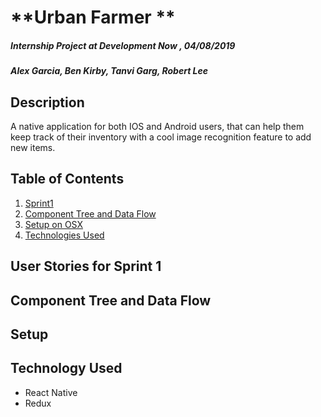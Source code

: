 # **Urban Farmer **
##### Internship Project at Development Now , 04/08/2019
##### Alex Garcia, Ben Kirby, Tanvi Garg, Robert Lee

## Description
A native application for both IOS and Android users, that can help them keep track of their inventory with a cool image recognition feature to add new items.

## Table of Contents
  1. [Sprint1](#specs-work)
  2. [Component Tree and Data Flow](#plan)
  3. [Setup on OSX](#setup)
  4. [Technologies Used](#Tech-used)


## User Stories for Sprint 1 <a name="specs-work"></a>

  
## Component Tree and Data Flow

## Setup <a name="setup"></a>


## Technology Used <a name="Tech-used"></a>
* React Native
* Redux

